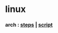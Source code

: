 # linux

### arch : [steps](https://github.com/6r7/pc/blob/main/arch/arch.md) | [script](https://github.com/6r7/pc/blob/main/arch/arch.sh)
